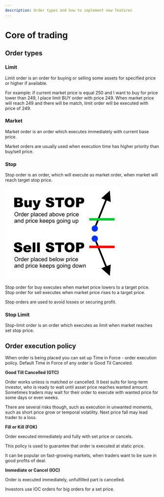```yaml
---
description: Order types and how to implement new features
---
```


# Core of trading

## **Order types**

### **Limit**

Limit order is an order for buying or selling some assets for specified price or higher if available.

For example: if current market price is equal 250 and I want to buy for price lower than 249, I place limit BUY order with price 249. When market price will reach 249 and there will be match, limit order will be executed with price of 249.

### **Market**

Market order is an order which executes immediately with current base price. 

Market orders are usually used when execution time has higher priority than buy/sell price.

### **Stop**

Stop order is an order, which will execute as market order, when market will reach target stop price.

![Buy STOP &#x438;&#x441;&#x43F;&#x43E;&#x43B;&#x43D;&#x438;&#x442;&#x441;&#x44F;, &#x435;&#x441;&#x43B;&#x438; &#x446;&#x435;&#x43D;&#x430; &#x43F;&#x43E;&#x432;&#x44B;&#x441;&#x438;&#x442;&#x441;&#x44F; &#x434;&#x43E; &#x443;&#x441;&#x442;&#x430;&#x43D;&#x43E;&#x432;&#x43B;&#x435;&#x43D;&#x43D;&#x43E;&#x439;. Sell STOP &#x2014;&#xA0;&#x435;&#x441;&#x43B;&#x438; &#x43F;&#x43E;&#x43D;&#x438;&#x437;&#x438;&#x442;&#x441;&#x44F;.](../../.gitbook/assets/stop-orders.png)

Stop order for buy executes when market price lowers to a target price.                                                        Stop order for sell executes when market price rises to a target price.

Stop orders are used to avoid losses or securing profit.

### **Stop Limit**

Stop-limit order is an order which executes as limit when market reaches set stop price.

## Order execution policy

When order is being placed you can set up Time in Force - order execution policy. Default Time in Force of any order is Good Til Canceled.

**Good Till Cancelled \(GTC\)**

Order works unless is matched or cancelled. It best suits for long-term investor, who is ready to wait until asset price reaches wanted amount. Sometimes traders may wait for their order to execute with wanted price for some days or even weeks.

There are several risks though, such as execution in unwanted moments, such as short price grow or temporal volatility. Next price fall may lead trader to a loss.

**Fill or Kill \(FOK\)** 

Order executed immediately and fully with set price or cancels.

This policy is used to guarantee that order is executed at static price.

It can be popular on fast-growing markets, when traders want to be sure in good profits of deal.

**Immediate or Cancel \(IOC\)**

Order is executed immediately, unfulfilled part is cancelled.

Investors use IOC orders for big orders for a set price.



